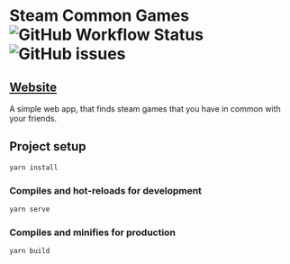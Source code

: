 # Steam Common Games ![GitHub Workflow Status](https://img.shields.io/github/workflow/status/henkelmax/steam-common-games/Build) ![GitHub issues](https://img.shields.io/github/issues-raw/henkelmax/steam-common-games)

## [Website](https://henkelmax.github.io/steam-common-games/)

A simple web app, that finds steam games that you have in common with your friends.

## Project setup

``` sh
yarn install
```

### Compiles and hot-reloads for development

``` sh
yarn serve
```

### Compiles and minifies for production

``` sh
yarn build
```
